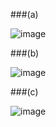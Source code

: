 ###(a)


![image](https://github.com/user-attachments/assets/ade02125-bcbc-4326-b7dc-0eb7aca49123)


###(b)


![image](https://github.com/user-attachments/assets/91e0a3ea-92c2-4f7a-8a82-36a2c38f87ec)



###(c)

![image](https://github.com/user-attachments/assets/4ffe0d85-c178-4d24-8c6b-cd445bb06ace)
